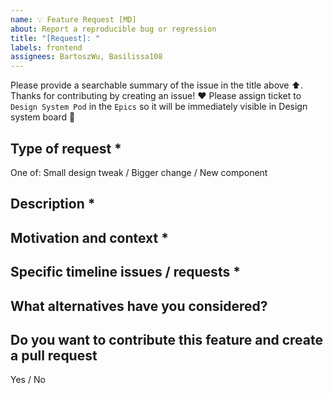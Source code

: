 ```yaml
---
name: 💡 Feature Request [MD]
about: Report a reproducible bug or regression
title: "[Request]: "
labels: frontend
assignees: BartoszWu, Basilissa108
---
```


Please provide a searchable summary of the issue in the title above ⬆️.
Thanks for contributing by creating an issue! ❤️
Please assign ticket to `Design System Pod` in the `Epics` so it will be immediately visible in Design system board 🙏

## Type of request *  
<!-- REQUIRED FIELD
        What kind of request you are asking for.
-->
One of: Small design tweak / Bigger change / New component

## Description *
<!-- REQUIRED FIELD 
        Provide a clear and concise description of what you want to happen. 
-->

## Motivation and context * 
<!-- REQUIRED FIELD
        Tell us why this change is needed or helpful, and what problem it may help to solve. 
        If possible add some business/product context to help us understand the request better. 
 -->

##  Specific timeline issues / requests *
<!-- REQUIRED FIELD
        Is it blocking you? When will you need it approximately?
        If possible, please include links to the related product issues here. 
 -->

## What alternatives have you considered?

##  Do you want to contribute this feature and create a pull request
Yes  / No 